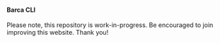#### Barca CLI

Please note, this repository is work-in-progress.
Be encouraged to join improving this website. Thank you!